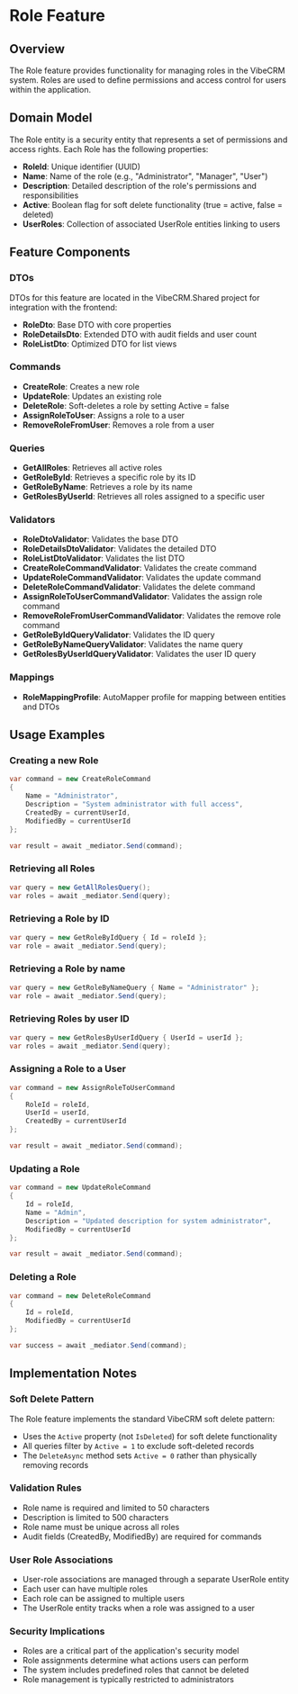 # Role Feature

## Overview
The Role feature provides functionality for managing roles in the VibeCRM system. Roles are used to define permissions and access control for users within the application.

## Domain Model
The Role entity is a security entity that represents a set of permissions and access rights. Each Role has the following properties:

- **RoleId**: Unique identifier (UUID)
- **Name**: Name of the role (e.g., "Administrator", "Manager", "User")
- **Description**: Detailed description of the role's permissions and responsibilities
- **Active**: Boolean flag for soft delete functionality (true = active, false = deleted)
- **UserRoles**: Collection of associated UserRole entities linking to users

## Feature Components

### DTOs
DTOs for this feature are located in the VibeCRM.Shared project for integration with the frontend:
- **RoleDto**: Base DTO with core properties
- **RoleDetailsDto**: Extended DTO with audit fields and user count
- **RoleListDto**: Optimized DTO for list views

### Commands
- **CreateRole**: Creates a new role
- **UpdateRole**: Updates an existing role
- **DeleteRole**: Soft-deletes a role by setting Active = false
- **AssignRoleToUser**: Assigns a role to a user
- **RemoveRoleFromUser**: Removes a role from a user

### Queries
- **GetAllRoles**: Retrieves all active roles
- **GetRoleById**: Retrieves a specific role by its ID
- **GetRoleByName**: Retrieves a role by its name
- **GetRolesByUserId**: Retrieves all roles assigned to a specific user

### Validators
- **RoleDtoValidator**: Validates the base DTO
- **RoleDetailsDtoValidator**: Validates the detailed DTO
- **RoleListDtoValidator**: Validates the list DTO
- **CreateRoleCommandValidator**: Validates the create command
- **UpdateRoleCommandValidator**: Validates the update command
- **DeleteRoleCommandValidator**: Validates the delete command
- **AssignRoleToUserCommandValidator**: Validates the assign role command
- **RemoveRoleFromUserCommandValidator**: Validates the remove role command
- **GetRoleByIdQueryValidator**: Validates the ID query
- **GetRoleByNameQueryValidator**: Validates the name query
- **GetRolesByUserIdQueryValidator**: Validates the user ID query

### Mappings
- **RoleMappingProfile**: AutoMapper profile for mapping between entities and DTOs

## Usage Examples

### Creating a new Role
```csharp
var command = new CreateRoleCommand
{
    Name = "Administrator",
    Description = "System administrator with full access",
    CreatedBy = currentUserId,
    ModifiedBy = currentUserId
};

var result = await _mediator.Send(command);
```

### Retrieving all Roles
```csharp
var query = new GetAllRolesQuery();
var roles = await _mediator.Send(query);
```

### Retrieving a Role by ID
```csharp
var query = new GetRoleByIdQuery { Id = roleId };
var role = await _mediator.Send(query);
```

### Retrieving a Role by name
```csharp
var query = new GetRoleByNameQuery { Name = "Administrator" };
var role = await _mediator.Send(query);
```

### Retrieving Roles by user ID
```csharp
var query = new GetRolesByUserIdQuery { UserId = userId };
var roles = await _mediator.Send(query);
```

### Assigning a Role to a User
```csharp
var command = new AssignRoleToUserCommand
{
    RoleId = roleId,
    UserId = userId,
    CreatedBy = currentUserId
};

var result = await _mediator.Send(command);
```

### Updating a Role
```csharp
var command = new UpdateRoleCommand
{
    Id = roleId,
    Name = "Admin",
    Description = "Updated description for system administrator",
    ModifiedBy = currentUserId
};

var result = await _mediator.Send(command);
```

### Deleting a Role
```csharp
var command = new DeleteRoleCommand
{
    Id = roleId,
    ModifiedBy = currentUserId
};

var success = await _mediator.Send(command);
```

## Implementation Notes

### Soft Delete Pattern
The Role feature implements the standard VibeCRM soft delete pattern:
- Uses the `Active` property (not `IsDeleted`) for soft delete functionality
- All queries filter by `Active = 1` to exclude soft-deleted records
- The `DeleteAsync` method sets `Active = 0` rather than physically removing records

### Validation Rules
- Role name is required and limited to 50 characters
- Description is limited to 500 characters
- Role name must be unique across all roles
- Audit fields (CreatedBy, ModifiedBy) are required for commands

### User Role Associations
- User-role associations are managed through a separate UserRole entity
- Each user can have multiple roles
- Each role can be assigned to multiple users
- The UserRole entity tracks when a role was assigned to a user

### Security Implications
- Roles are a critical part of the application's security model
- Role assignments determine what actions users can perform
- The system includes predefined roles that cannot be deleted
- Role management is typically restricted to administrators
